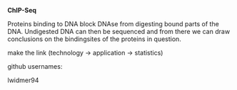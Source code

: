 **ChIP-Seq**

Proteins binding to DNA block DNAse from digesting bound parts of the DNA.
Undigested DNA can then be sequenced and from there we can draw conclusions on the bindingsites of the proteins in question.

make the link (technology -> application -> statistics)

github usernames:

lwidmer94

